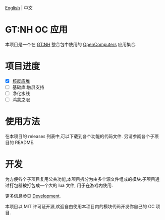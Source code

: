 [English](README.md) | 中文

# GT:NH OC 应用

本项目是一个在 [GT:NH] 整合包中使用的 [OpenComputers] 应用集合.

# 项目进度

- [x] [核反应堆](reactor/README_zh.md)
- [ ] 基础库:触屏支持
- [ ] 净化水线
- [ ] 鸿蒙之眼

# 使用方法

在本项目的 releases 列表中,可以下载到各个功能的代码文件. 另请参阅各个子项目的 README.

# 开发

为方便各个子项目复用公共功能,本项目拆分为由多个源文件组成的模块.子项目通过打包器被打包成一个大的 lua 文件,
用于在游戏内使用.

更多信息参见 [Development](Development.md).

本项目以 MIT 许可证开源,欢迎自由使用本项目内的模块代码开发你自己的 OC 项目.

[OpenComputers]: https://oc.cil.li/
[GT:NH]: https://github.com/GTNewHorizons/GT-New-Horizons-Modpack

